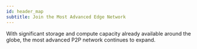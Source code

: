 ```yaml
---
id: header_map
subtitle: Join the Most Advanced Edge Network
---
```


With significant storage and compute capacity already available around the globe, the most advanced P2P network continues to expand.